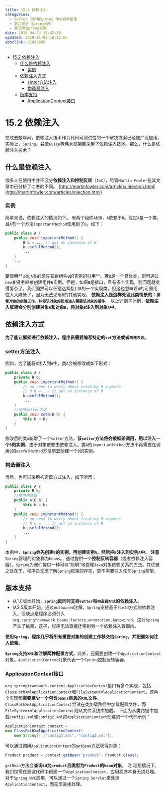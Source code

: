 ```yaml
---
title: 15.2 依赖注入
categories: 
  - Serlet JSP和Spring MVC初学指南
  - 第二部分 SpringMVC
  - 第15章Spring框架
date: 2019-04-24 15:42:19
updated: 2019-11-02 10:12:05
abbrlink: d195a065
---
```

<div id='my_toc'>

- [15.2 依赖注入](/JavaReadingNotes/d195a065/#15-2-依赖注入)
    - [什么是依赖注入](/JavaReadingNotes/d195a065/#什么是依赖注入)
        - [实例](/JavaReadingNotes/d195a065/#实例)
    - [依赖注入方式](/JavaReadingNotes/d195a065/#依赖注入方式)
        - [setter方法注入](/JavaReadingNotes/d195a065/#setter方法注入)
        - [构造器注入](/JavaReadingNotes/d195a065/#构造器注入)
    - [版本支持](/JavaReadingNotes/d195a065/#版本支持)
        - [ApplicationContext接口](/JavaReadingNotes/d195a065/#ApplicationContext接口)

</div>
<!--more-->
<script>if (navigator.platform.toLowerCase() == 'win32'){document.getElementById('my_toc').style.display = 'none';}</script>

<!--end-->
# 15.2 依赖注入 #
在过去数年间，依赖注入技术作为代码可测试性的一个解决方案已经被广泛应用。实际上，`Spring`、谷歌`Guice`等伟大框架都采用了依赖注入技术。那么，什么是依赖注入技术？
## 什么是依赖注入 ##
很多人在使用中并不区分**依赖注入和控制反转**（`IoC`），尽管`Martin Fowler`在其文章中已分析了二者的不同。
[http://martinfowler.com/articles/injection.html](http://martinfowler.com/articles/injection.html)
### 实例 ###
简单来说，依赖注入的情况如下。
有两个组件`A`和`B`，`A`依赖于`B`。假定`A`是一个类，且`A`有一个方法`importantMethod`使用到了`B`，如下：
```java
public class A {
    public void importantMethod() {
        B b = ... // get an instance of B
        b.usefulMethod();
        ...
    }
    ...
}
```
要使用**`B`类,`A`类必须先获得组件`B`的实例的引用**。若`B`是一个具体类，则可通过`new`关键字直接创建组件`B`实例。但是，如果`B`是接口，且有多个实现，则问题就变得复杂了。我们固然可以任意选择接口`B`的一个实现类，但这也意味着`A`的可重用性大大降低了，因为无法采用`B`的其他实现。
**依赖注入是这样处理此类情景的：`接管对象的创建工作，并将该对象的引用注入需要该对象的组件`**。
以上述例子为例，**依赖注入框架会分别创建对象`A`和对象`B`，将对象`B`注入到对象`A`中**。
## 依赖注入方式 ##
**为了能让框架进行依赖注入，程序员需要编写特定的`set`方法或者`构造方法`**。
### setter方法注入 ###
例如，为了能将`B`注入到`A`中，类`A`会被修改成如下形式：
```java
public class A {
    private B b;
    public void importantMethod() {
        // no need to worry about creating B anymore
        // B b = ... // get an instance of B
        b.usefulMethod();
        ...
    }
    //提供setter方法
    public void setB(B b) {
        this.b = b;
    }
}
```
修改后的类`A`新增了一个`setter`方法，**该`setter`方法将会被框架调用，用以注入一个`B`的实例**。由于对象依赖由依赖注入，类`A`的`importantMethod`方法不再需要在调用`B`的`usefulMethod`方法前去创建一个`B`的实例。
### 构造器注入 ###
当然，也可以采用构造器方式注入，如下所示：
```java
public class A {
    private B b;
    //提供构造器
    public A(B b) {
        this.b = b;
    }
    public void importantMethod() {
        // no need to worry about creating B anymore
        // B b = ... // get an instance of B
        b.usefulMethod();
        ...
    }
}
```
本例中，**`Spring`会先创建`B`的实例，再创建实例`A`，然后把`B`注入到实例`A`中**。
**注意**
`Spring`管理的对象称为`beans`。
通过提供一个**控制反转容器**（或者依赖注入容器），`Spring`为我们提供一种可以“聪明”地管理`Java`对象依赖关系的方法。其优雅之处在于，程序员无须了解`Spring`框架的存在，更不需要引入任何`Spring`类型。
## 版本支持 ##
- 从1.0版本开始，**`Spring`就同时支持`setter`和`构造器方式`的依赖注入**。
- 从2.5版本开始，通过`Autowired`注解，`Spring`支持基于`field`方式的依赖注入，但缺点是程序必须引入`org.springframework.beans.factory.annotation.Autowired`，这对`Spring`产生了依赖，这样，程序无法直接迁移到另一个依赖注入容器内。

**使用`Spring`，程序几乎将所有重要对象的创建工作移交给`Spring`，并配置如何注入依赖**。

**`Spring`支持`XML`和注解两种配置方式**。此外，还需要创建一个`ApplicationContext`对象，`ApplicationContext`对象代表一个`Spring`控制反转容器，
### ApplicationContext接口 ###
`org.springframework.context.ApplicationContext`接口有多个实现，包括`ClassPathXmlApplicationContext`和`FileSystemXmlApplicationContext`。这两个实现都**需要至少一个包含`beans`信息的`XML`文件**。`ClassPathXmlApplicationContext`尝试在类加载路径中加载配置文件，而`FileSystemXmlApplicationContext`则从文件系统中加载。
下面为从类路径中加载`config1.xml`和`config2.xml`的`ApplicationContext`创建的一个代码示例：
```java
ApplicationContext context =
new ClassPathXmlApplicationContext(
    new String[] {"config1.xml", "config2.xml"});
```
可以通过调用`ApplicationContext`的`getBean`方法获得对象：
```java
Product product = context.getBean("product", Product.class);
```
`getBean`方法会**查询`id`为`product`且类型为`Product`的`bean`对象**。
注
理想情况下，我们仅需在测试代码中创建一个`ApplicationContext`，应用程序本身无须处理。对于`Spring MVC`应用，可以通过一个`Spring Servlet`来处理`ApplicationContext`，而无须直接处理。



